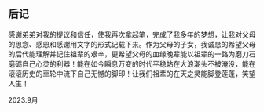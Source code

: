 ## 后记

感谢弟弟对我的提议和信任，使我再次拿起笔，完成了我多年的梦想，让我对父母的思念、感恩和感谢用文字的形式记载下来。作为父母的子女，我诚恳的希望父母的后代能理解并记住祖辈的艰辛，更希望父母的血缘晚辈能以祖辈的一路为磨刀石磨砺自己心灵的利器！能在如今瞬息万变的时代平稳站在大浪潮头不被淹没，能在滚滚历史的車轮中流下自己无憾的脚印！让我们祖辈的在天之灵能脚登莲蓬，笑望人生！

2023.9月